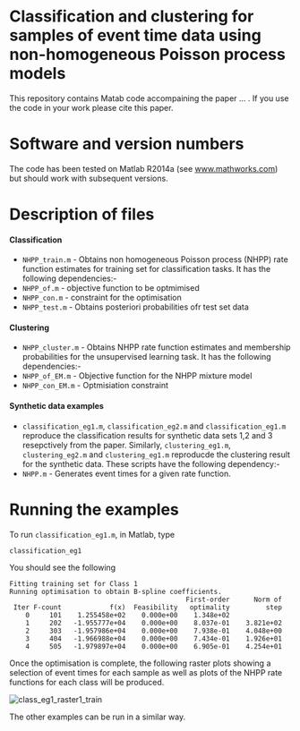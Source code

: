 # Classification and clustering for samples of event time data using non-homogeneous Poisson process models
This repository contains Matab code accompaining the paper ... . If you use the code in your work please cite this paper. 

# Software and version numbers
The code has been tested on Matlab R2014a (see www.mathworks.com) but should work with subsequent versions. 

# Description of files
#### Classification ####
* `NHPP_train.m` - Obtains non homogeneous Poisson process (NHPP) rate function estimates for training set for classification tasks. It has the following dependencies:-
 * `NHPP_of.m` - objective function to be optmimised
 * `NHPP_con.m` - constraint for the optimisation
* `NHPP_test.m` - Obtains posteriori probabilities ofr test set data  

#### Clustering ####
* `NHPP_cluster.m` - Obtains NHPP rate function estimates and membership probabilities for the unsupervised learning task.  It has the following dependencies:-
 * `NHPP_of_EM.m` - Objective function for the NHPP mixture model
 * `NHPP_con_EM.m` - Optmisiation constraint
#### Synthetic data examples ####
* `classification_eg1.m`, `classification_eg2.m` and `classification_eg1.m` reproduce the classification results for synthetic data sets 1,2 and 3 resepctively from the paper. Similarly, `clustering_eg1.m`, `clustering_eg2.m` and `clustering_eg1.m` reproducde the clustering result for the synthetic data. These scripts have the following dependency:-
 * `NHPP.m` - Generates event times for a given rate function.

# Running the examples
To run `classification_eg1.m`, in Matlab, type 

`classification_eg1`

You should see the following

```
Fitting training set for Class 1
Running optimisation to obtain B-spline coefficients.
                                            First-order      Norm of
 Iter F-count            f(x)  Feasibility   optimality         step
    0     101    1.255458e+02    0.000e+00    1.348e+02
    1     202   -1.955777e+04    0.000e+00    8.037e-01    3.821e+02
    2     303   -1.957986e+04    0.000e+00    7.938e-01    4.048e+00
    3     404   -1.966988e+04    0.000e+00    7.434e-01    1.926e+01
    4     505   -1.979897e+04    0.000e+00    6.905e-01    4.254e+01
```
Once the optimisation is complete, the following raster plots showing a selection of event times for each sample as well as plots of the NHPP rate functions for each class will be produced.

![class_eg1_raster1_train](https://cloud.githubusercontent.com/assets/9549001/23590660/09436f0a-01dc-11e7-9d43-05b47a256164.jpg)


The other examples can be run in a similar way.
